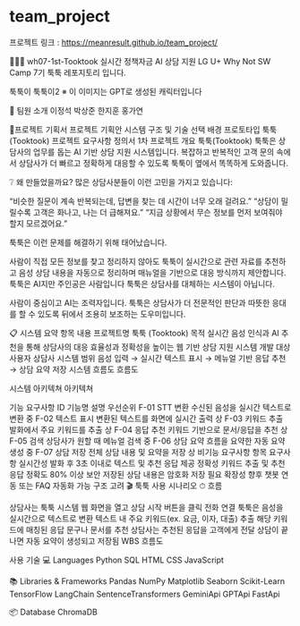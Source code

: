 # team_project

프로젝트 링크 : https://meanresult.github.io/team_project/

🐱‍💻💬 wh07-1st-Tooktook
실시간 정책자금 AI 상담 지원 LG U+ Why Not SW Camp 7기 툭툭 레포지토리 입니다.

툭툭이 툭툭이2
※ 이 이미지는 GPT로 생성된 캐릭터입니다

👥 팀원 소개
이정석	박상준	한지훈	홍가연
			
			
📃프로젝트 기획서
프로젝트 기획안
시스템 구조 및 기술 선택 배경
프로토타입
툭툭(Tooktook) 프로젝트 요구사항 정의서
1차 프로젝트 개요
툭툭(Tooktook)
툭툭은 상담사의 업무를 돕는 AI 기반 상담 지원 시스템입니다.
복잡하고 반복적인 고객 문의 속에서 상담사가 더 빠르고 정확하게 대응할 수 있도록 툭툭이 옆에서 똑똑하게 도와줍니다.

❔ 왜 만들었을까요? 많은 상담사분들이 이런 고민을 가지고 있습니다:

“비슷한 질문이 계속 반복되는데, 답변을 찾는 데 시간이 너무 오래 걸려요.”
“상담이 밀릴수록 고객은 화나고, 나는 더 급해져요.”
“지금 상황에서 무슨 정보를 먼저 보여줘야 할지 모르겠어요.”

툭툭은 이런 문제를 해결하기 위해 태어났습니다.

사람이 직접 모든 정보를 찾고 정리하지 않아도
툭툭이 실시간으로 관련 자료를 추천하고
음성 상담 내용을 자동으로 정리하며
매뉴얼을 기반으로 대응 방식까지 제안합니다.
툭툭은 AI지만 주인공은 사람입니다 툭툭은 상담사를 대체하는 시스템이 아닙니다.

사람이 중심이고 AI는 조력자입니다.
툭툭은 상담사가 더 전문적인 판단과 따뜻한 응대를 할 수 있도록 뒤에서 조용히 보조하는 도우미입니다.

📋 시스템 요약
항목	내용
프로젝트명	툭툭 (Tooktook)
목적	실시간 음성 인식과 AI 추천을 통해 상담사의 대응 효율성과 정확성을 높이는 웹 기반 상담 지원 시스템 개발
대상 사용자	상담사
시스템 범위	음성 입력 → 실시간 텍스트 표시 → 메뉴얼 기반 응답 추천 → 상담 요약 저장
시스템 흐름도
흐름도

시스템 아키텍쳐
아키텍쳐

기능 요구사항
ID	기능명	설명	우선순위
F-01	STT 변환	수신된 음성을 실시간 텍스트로 변환	중
F-02	텍스트 표시	변환된 텍스트를 화면에 실시간 출력	상
F-03	키워드 추출	발화에서 주요 키워드를 추출	상
F-04	응답 추천	키워드 기반으로 문서/응답을 추천	상
F-05	검색	상담사가 원할 때 메뉴얼 검색	중
F-06	상담 요약	흐름을 요약한 자동 요약 생성	중
F-07	상담 저장	전체 상담 내용 및 요약을 저장	상
비기능 요구사항
항목	요구사항
실시간성	발화 후 3초 이내로 텍스트 및 추천 응답 제공
정확성	키워드 추출 및 추천 응답 정확도 80% 이상
보안	저장된 상담 내용은 암호화 저장 필요
확장성	향후 챗봇 연동 또는 FAQ 자동화 가능 구조 고려
🎬 툭툭 사용 시나리오
⏱ 흐름

상담사는 툭툭 시스템 웹 화면을 열고 상담 시작 버튼을 클릭
전화 연결
툭툭은 음성을 실시간으로 텍스트로 변환
텍스트 내 주요 키워드(ex. 요금, 이자, 대출) 추출
해당 키워드에 매칭된 응답 문구나 문서를 추천
상담사는 추천된 응답을 고객에게 전달
상담이 끝나면 자동 요약이 생성되고 저장됨
WBS
흐름도

사용 기술
💻 Languages
Python SQL HTML CSS JavaScript

📚 Libraries & Frameworks
Pandas NumPy Matplotlib Seaborn Scikit-Learn TensorFlow
LangChain SentenceTransformers GeminiApi GPTApi FastApi

📦 Database
ChromaDB
